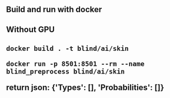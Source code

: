 ## Build and run with docker

<h2>Without GPU<h2>

`docker build . -t blind/ai/skin`

`docker run -p 8501:8501 --rm --name blind_preprocess blind/ai/skin`

return json:
{'Types': [], 'Probabilities': []}
